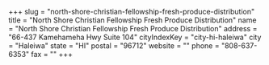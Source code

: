 +++
slug = "north-shore-christian-fellowship-fresh-produce-distribution"
title = "North Shore Christian Fellowship Fresh Produce Distribution"
name = "North Shore Christian Fellowship Fresh Produce Distribution"
address = "66-437 Kamehameha Hwy Suite 104"
cityIndexKey = "city-hi-haleiwa"
city = "Haleiwa"
state = "HI"
postal = "96712"
website = ""
phone = "808-637-6353"
fax = ""
+++
